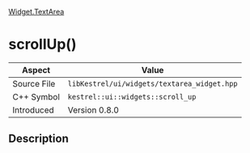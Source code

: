 [Widget.TextArea](index)
# scrollUp()
| Aspect | Value |
| --- | --- |
| Source File | `libKestrel/ui/widgets/textarea_widget.hpp` |
| C++ Symbol | `kestrel::ui::widgets::scroll_up` |
| Introduced | Version 0.8.0 |
## Description

